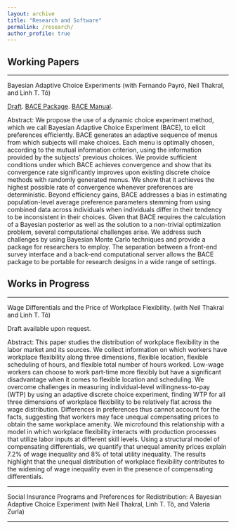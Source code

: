```yaml
---
layout: archive
title: "Research and Software"
permalink: /research/
author_profile: true
---
```


Working Papers
------

***

Bayesian Adaptive Choice Experiments (with Fernando Payr&oacute;, Neil Thakral, and Linh T. T&ocirc;)

<a href="https://neilthakral.github.io/files/papers/bace.pdf">Draft</a>. <a href="https://github.com/tt-econ/bace">BACE Package</a>. <a href="https://tt-econ.github.io/BACE/">BACE Manual</a>.

<p>
Abstract: We propose the use of a dynamic choice experiment method, which we call Bayesian Adaptive Choice Experiment (BACE), to elicit preferences efficiently. BACE generates an adaptive sequence of menus from which subjects will make choices. Each menu is optimally chosen, according to the mutual information criterion, using the information provided by the subjects' previous choices. We provide sufficient conditions under which BACE achieves convergence and show that its convergence rate significantly improves upon existing discrete choice methods with randomly generated menus. We show that it achieves the highest possible rate of convergence whenever preferences are deterministic. Beyond efficiency gains, BACE addresses a bias in estimating population-level average preference parameters stemming from using combined data across individuals when individuals differ in their tendency to be inconsistent in their choices. Given that BACE requires the calculation of a Bayesian posterior as well as the solution to a non-trivial optimization problem, several computational challenges arise. We address such challenges by using Bayesian Monte Carlo techniques and provide a package for researchers to employ. The separation between a front-end survey interface and a back-end computational server allows the BACE package to be portable for research designs in a wide range of settings.
</p>

Works in Progress
------

***

Wage Differentials and the Price of Workplace Flexibility. (with Neil Thakral and Linh T. T&ocirc;)

Draft available upon request.

<p>
Abstract: This paper studies the distribution of workplace flexibility in the labor market and its sources. We collect information on which workers have workplace flexibility along three dimensions, flexible location, flexible scheduling of hours, and flexible total number of hours worked. Low-wage workers can choose to work part-time more flexibly but have a significant disadvantage when it comes to flexible location and scheduling. We overcome challenges in measuring individual-level willingness-to-pay (WTP) by using an adaptive discrete choice experiment, finding WTP for all three dimensions of workplace flexibility to be relatively flat across the wage distribution. Differences in preferences thus cannot account for the facts, suggesting that workers may face unequal compensating prices to obtain the same workplace amenity. We microfound this relationship with a model in which workplace flexibility interacts with production processes that utilize labor inputs at different skill levels. Using a structural model of compensating differentials, we quantify that unequal amenity prices explain 7.2% of wage inequality and 8% of total utility inequality. The results highlight that the unequal distribution of workplace flexibility contributes to the widening of wage inequality even in the presence of compensating differentials.
</p>


***

Social Insurance Programs and Preferences for Redistribution: A Bayesian Adaptive Choice Experiment (with Neil Thakral, Linh T. T&ocirc;, and Valeria Zurla)

***